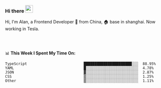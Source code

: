 ### Hi there <img src="https://media.giphy.com/media/hvRJCLFzcasrR4ia7z/giphy.gif" width="25px">

<!-- ![visitors](https://visitor-badge.glitch.me/badge?page_id=dislfyer.dislfyer) -->

Hi, I'm Alan, a Frontend Developer 🚀 from China, 🏠 base in shanghai. Now working in Tesla.

<br/>
<br/>

📊 **This Week I Spent My Time On:**


<!--START_SECTION:waka-->

```text
TypeScript                          ██████████████████████░░░  88.95%
YAML                                █░░░░░░░░░░░░░░░░░░░░░░░░  4.78%
JSON                                ▓░░░░░░░░░░░░░░░░░░░░░░░░  2.87%
CSS                                 ▒░░░░░░░░░░░░░░░░░░░░░░░░  1.25%
Other                               ▒░░░░░░░░░░░░░░░░░░░░░░░░  1.11%
```

<!--END_SECTION:waka-->

<!--
**About Me:**
 -->
